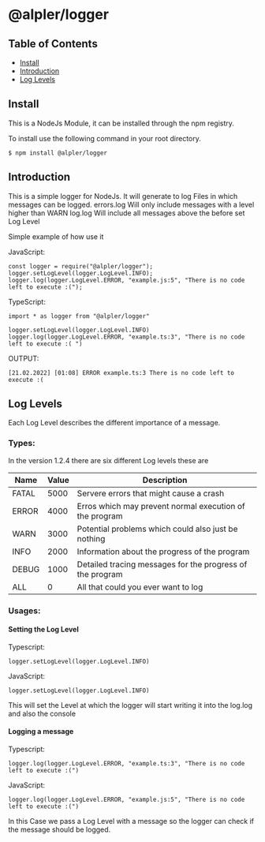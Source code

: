 # @alpler/logger

## Table of Contents
- [Install](#install)
- [Introduction](#introduction)
- [Log Levels](#log-levels)

## Install
This is a NodeJs Module, it can be installed through the npm registry.

To install use the following command in your root directory.

    $ npm install @alpler/logger

## Introduction
This is a simple logger for NodeJs. It will generate to log Files in which messages can be logged. 
	errors.log	Will only include messages with a level higher than WARN 
	log.log         Will include all messages above the before set Log Level

Simple example of how use it

JavaScript:

    const logger = require("@alpler/logger");
    logger.setLogLevel(logger.LogLevel.INFO);
    logger.log(logger.LogLevel.ERROR, "example.js:5", "There is no code left to execute :(");


TypeScript: 

    import * as logger from "@alpler/logger"
    
    logger.setLogLevel(logger.LogLevel.INFO)
    logger.log(logger.LogLevel.ERROR, "example.ts:3", "There is no code left to execute :( ") 

	
	
OUTPUT:

    [21.02.2022] [01:08] ERROR example.ts:3 There is no code left to execute :(


## Log Levels
Each Log Level describes the different importance of a message. 

### Types:

In the version 1.2.4 there are six different Log levels these are


Name | Value | Description
---------|----------|---------
 FATAL | 5000 | Servere errors that might cause a crash
 ERROR | 4000 | Erros which may prevent normal execution of the program
 WARN | 3000 | Potential problems which could also just be nothing
 INFO | 2000 | Information about the progress of the program
 DEBUG | 1000 | Detailed tracing messages for the progress of the program
 ALL | 0 | All that could you ever want to log



### Usages:

#### **Setting the Log Level**

Typescript:

    logger.setLogLevel(logger.LogLevel.INFO)

JavaScript:

    logger.setLogLevel(logger.LogLevel.INFO)
   
   This will set the Level at which the logger will start writing it into the log.log and also the console

#### **Logging a message**

Typescript:

    logger.log(logger.LogLevel.ERROR, "example.ts:3", "There is no code left to execute :(")

JavaScript:

    logger.log(logger.LogLevel.ERROR, "example.js:5", "There is no code left to execute :(")

In this Case we pass a Log Level with a message so the logger can check if the message should be logged.

